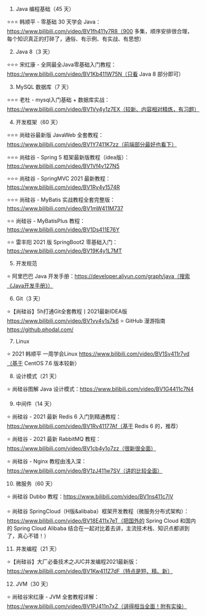 1. Java 编程基础（45 天）

⭐⭐⭐ 韩顺平 - 零基础 30 天学会 Java：https://www.bilibili.com/video/BV1fh411y7R8（900 多集，顺序安排很合理，每个知识真正的打碎了，通俗、有示例、有实战、有思想）

2. Java 8（3 天）

⭐⭐⭐ 宋红康 - 全网最全Java零基础入门教程：https://www.bilibili.com/video/BV1Kb411W75N（只看 Java 8 部分即可）

3. MySQL 数据库（7 天）

⭐⭐⭐ 老杜 - mysql入门基础 + 数据库实战：https://www.bilibili.com/video/BV1Vy4y1z7EX（较新、内容相对精炼，有习题）

4. 开发框架（60 天）

⭐⭐⭐ 尚硅谷最新版 JavaWeb 全套教程：https://www.bilibili.com/video/BV1Y7411K7zz（前端部分最好也看下）

⭐⭐⭐ 尚硅谷 - Spring 5 框架最新版教程（idea版）：https://www.bilibili.com/video/BV1Vf4y127N5

⭐⭐⭐ 尚硅谷 - SpringMVC 2021 最新教程：https://www.bilibili.com/video/BV1Ry4y1574R 

⭐⭐⭐ 尚硅谷 - MyBatis 实战教程全套完整版：https://www.bilibili.com/video/BV1mW411M737 

⭐⭐ 尚硅谷 - MyBatisPlus 教程：https://www.bilibili.com/video/BV1Ds411E76Y

⭐⭐ 雷丰阳 2021 版 SpringBoot2 零基础入门：https://www.bilibili.com/video/BV19K4y1L7MT

5. 开发规范

⭐ 阿里巴巴 Java 开发手册：https://developer.aliyun.com/graph/java（搜索《Java开发手册》）

6. Git（3 天）

⭐【尚硅谷】5h打通Git全套教程丨2021最新IDEA版 https://www.bilibili.com/video/BV1vy4y1s7k6 ⭐ GitHub 漫游指南 https://github.phodal.com/

7. Linux

⭐ 2021 韩顺平 一周学会Linux https://www.bilibili.com/video/BV1Sv411r7vd（基于 CentOS 7.6 版本较新）

8. 设计模式（21 天）

⭐ 尚硅谷图解 Java 设计模式：https://www.bilibili.com/video/BV1G4411c7N4

9. 中间件（14 天）

⭐ 尚硅谷 - 2021 最新 Redis 6 入门到精通教程：https://www.bilibili.com/video/BV1Rv41177Af（基于 Redis 6 的，推荐） 

⭐ 尚硅谷 - 2021 最新 RabbitMQ 教程：https://www.bilibili.com/video/BV1cb4y1o7zz（很新很全面）

⭐ 尚硅谷 - Nginx 教程由浅入深：https://www.bilibili.com/video/BV1zJ411w7SV（讲的比较全面）

10. 微服务（60 天）

⭐ 尚硅谷 Dubbo 教程：https://www.bilibili.com/video/BV1ns411c7jV 

⭐ 尚硅谷 SpringCloud（H版&alibaba）框架开发教程（微服务分布式架构）：https://www.bilibili.com/video/BV18E411x7eT（把国外的 Spring Cloud 和国内的 Spring Cloud Alibaba 结合在一起对比着去讲，主流技术栈、知识点都讲到了，真心不错！）

11. 并发编程（21 天）

⭐【尚硅谷】大厂必备技术之JUC并发编程2021最新版：https://www.bilibili.com/video/BV1Kw411Z7dF（特点是短、精、新）

12. JVM（30 天）

⭐ 尚硅谷宋红康 - JVM 全套教程详解：https://www.bilibili.com/video/BV1PJ411n7xZ（讲得相当全面！附有实操）
